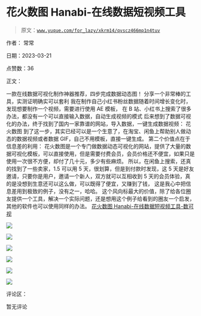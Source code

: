 # 花火数图 Hanabi-在线数据短视频工具

> 原文：[`www.yuque.com/for_lazy/xkrm14/qvscz466mp1n4tuv`](https://www.yuque.com/for_lazy/xkrm14/qvscz466mp1n4tuv)

作者： 常常

日期：2023-03-21

点赞数：36

正文：

一款在线数据可视化制作神器推荐，四步完成数据动态图！ 分享一个非常棒的工具，实测证明确实可以套利 我在制作自己小红书粉丝数据随着时间增长变化时，发现想要制作一个视频，需要进行使用 AE 模板， 在 B 站、小红书上搜索了很多办法，都没有一个可以直接输入数据，自动生成视频的模式 后来想到了数据可视化的办法，终于找到了国内一家靠谱的网站，导入数据，一键生成数据视频： 花火数图 到了这一步，其实已经可以是一个生意了，在淘宝、闲鱼上帮助别人做动态的数据视频或者数据 GIF，自己不用模板，直接一键生成。 第二个价值点在于信息差的利用： 花火数图是一个专门做数据动态可视化的网站，提供了大量的数据可视化模板，可以直接使用，但是需要付费会员，会员价格还不便宜，如果只是使用一次很不方便，却付了几十元，多少有些麻烦。 所以，在闲鱼上搜索，还真的找到了一些卖家，1.5 可以用 5 天，很划算，但是到付款时发现，这 5 天是好友邀请，只要你是用户，邀请一个新人，双方就可以互相收到 5 天的会员体验，真的是没想到生意还可以这么做，可以既得了便宜，又赚到了钱， 这是我心中把信息差用到极致的例子，没有之一，哈哈。 这个风向标最大的价值，除了给各位圈友提供一个工具，解决一个实际问题，还是想用这个例子给看到的圈友一个启发，其他的软件也可以使用同样的办法。 [花火数图 Hanabi-在线数据短视频工具-数可视](https://hanabi.data-viz.cn/index?lang=zh-CN)

![](img/ed4825da075d166ae9723bb13fa12b01.png)

![](img/45c1c2c56784039c25ce1fd5d5fbe19c.png)

![](img/db40f8dbc5096b20df2c577bcf0cccae.png)

![](img/82445ae032dab52c0f1e048ca7e06056.png)

![](img/1d466ad672a99f3f7bc8acf8efd1d053.png)

![](img/35a4c55dc2dd39270e542d9595643890.png)

评论区：

暂无评论

